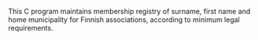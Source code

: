 This C program maintains membership registry of surname, first name and home municipality for Finnish associations, according to minimum legal requirements.
